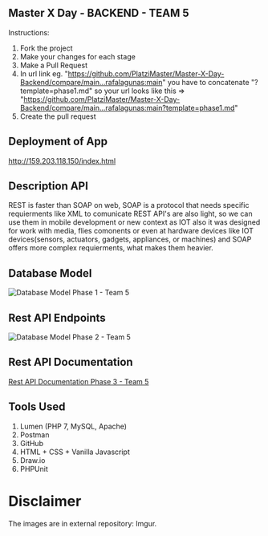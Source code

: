 ## Master X Day - BACKEND - TEAM 5


Instructions:

1. Fork the project
2. Make your changes for each stage
3. Make a Pull Request
4. In url link eg. "https://github.com/PlatziMaster/Master-X-Day-Backend/compare/main...rafalagunas:main" you have to concatenate
   "?template=phase1.md" so your url looks like this => "https://github.com/PlatziMaster/Master-X-Day-Backend/compare/main...rafalagunas:main?template=phase1.md"
5. Create the pull request

## Deployment of App

http://159.203.118.150/index.html

## Description API

REST is faster than SOAP on web, SOAP is a protocol that needs specific requierments like XML to comunicate
REST API's are also light, so we can use them in mobile development or new context as IOT also  it was designed for work with media, flies comonents or even at hardware devices like IOT devices(sensors, actuators, gadgets, appliances, or machines) and SOAP offers more complex requierments, what makes them heavier.


## Database Model

![Database Model Phase 1 - Team 5](https://i.imgur.com/nGdYxvq.png)

## Rest API Endpoints

![Database Model Phase 2 - Team 5](https://i.imgur.com/A09o6OQ.png)

## Rest API Documentation

[Rest API Documentation Phase 3 - Team 5](https://documenter.getpostman.com/view/3234538/Tz5jfM1H)

## Tools Used

1. Lumen (PHP 7, MySQL, Apache)
2. Postman
3. GitHub
4. HTML + CSS + Vanilla Javascript
5. Draw.io
6. PHPUnit


# Disclaimer

The images are in external repository: Imgur.
